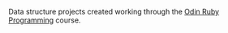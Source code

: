 
Data structure projects created working through the
[Odin Ruby Programming](http://www.theodinproject.com/courses/ruby-programming/lessons/data-structures-and-algorithms)
course.

